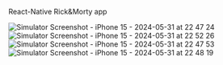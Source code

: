 React-Native Rick&Morty app


![Simulator Screenshot - iPhone 15 - 2024-05-31 at 22 47 24](https://github.com/mertmutludevelopment/KonusarakOgrenCase/assets/155536158/32dac72d-6e72-40de-8713-0c8ec9260b70)
![Simulator Screenshot - iPhone 15 - 2024-05-31 at 22 52 26](https://github.com/mertmutludevelopment/KonusarakOgrenCase/assets/155536158/6fd56adc-a7f3-4ccd-b22b-c4a9c3db81ac)
![Simulator Screenshot - iPhone 15 - 2024-05-31 at 22 47 53](https://github.com/mertmutludevelopment/KonusarakOgrenCase/assets/155536158/da8cf849-3389-401d-b213-b1a43a7a59e8)
![Simulator Screenshot - iPhone 15 - 2024-05-31 at 22 48 19](https://github.com/mertmutludevelopment/KonusarakOgrenCase/assets/155536158/88afbdbb-f48f-47c9-b9d2-5753616cdd2f)
